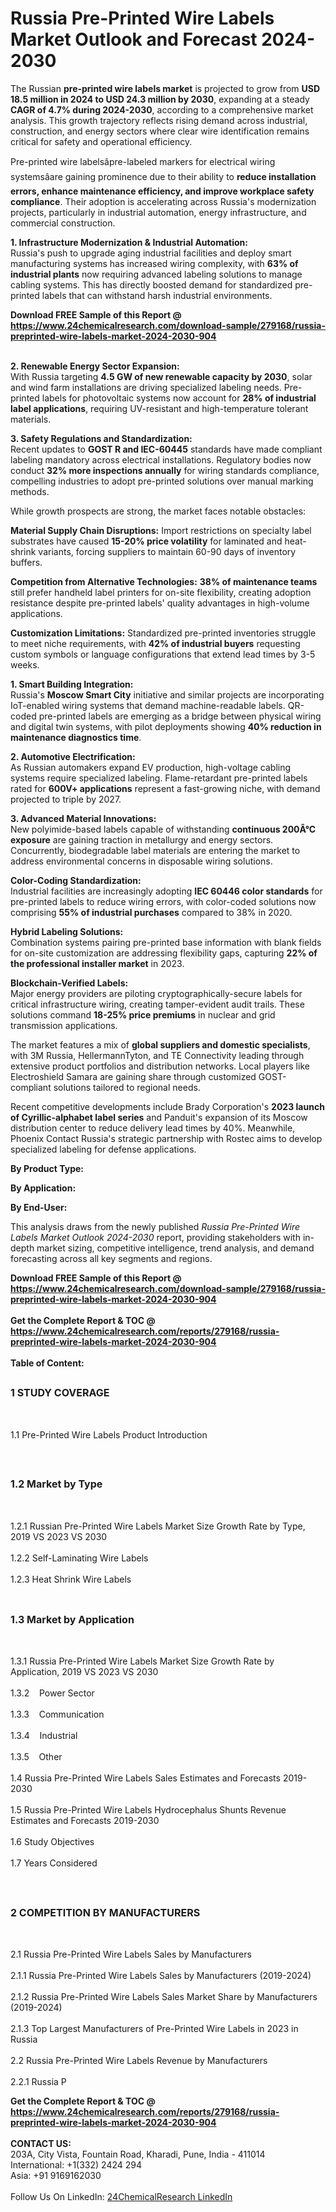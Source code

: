 <h1>Russia Pre-Printed Wire Labels Market Outlook and Forecast 2024-2030</h1><p>The Russian <strong>pre-printed wire labels market</strong> is projected to grow from <strong>USD 18.5 million in 2024 to USD 24.3 million by 2030</strong>, expanding at a steady <strong>CAGR of 4.7% during 2024-2030</strong>, according to a comprehensive market analysis. This growth trajectory reflects rising demand across industrial, construction, and energy sectors where clear wire identification remains critical for safety and operational efficiency.</p><p>Pre-printed wire labelsâpre-labeled markers for electrical wiring systemsâare gaining prominence due to their ability to <strong>reduce installation errors, enhance maintenance efficiency, and improve workplace safety compliance</strong>. Their adoption is accelerating across Russia's modernization projects, particularly in industrial automation, energy infrastructure, and commercial construction.</p><p><strong>1. Infrastructure Modernization &amp; Industrial Automation:</strong><br>
Russia's push to upgrade aging industrial facilities and deploy smart manufacturing systems has increased wiring complexity, with <strong>63% of industrial plants</strong> now requiring advanced labeling solutions to manage cabling systems. This has directly boosted demand for standardized pre-printed labels that can withstand harsh industrial environments.</p><div><b>Download FREE Sample of this Report @ 
            <a href="https://www.24chemicalresearch.com/download-sample/279168/russia-preprinted-wire-labels-market-2024-2030-904">
            https://www.24chemicalresearch.com/download-sample/279168/russia-preprinted-wire-labels-market-2024-2030-904</a></b></div><br><p><strong>2. Renewable Energy Sector Expansion:</strong><br>
With Russia targeting <strong>4.5 GW of new renewable capacity by 2030</strong>, solar and wind farm installations are driving specialized labeling needs. Pre-printed labels for photovoltaic systems now account for <strong>28% of industrial label applications</strong>, requiring UV-resistant and high-temperature tolerant materials.</p><p><strong>3. Safety Regulations and Standardization:</strong><br>
Recent updates to <strong>GOST R and IEC-60445</strong> standards have made compliant labeling mandatory across electrical installations. Regulatory bodies now conduct <strong>32% more inspections annually</strong> for wiring standards compliance, compelling industries to adopt pre-printed solutions over manual marking methods.</p><p>While growth prospects are strong, the market faces notable obstacles:</p><p><strong>Material Supply Chain Disruptions:</strong> Import restrictions on specialty label substrates have caused <strong>15-20% price volatility</strong> for laminated and heat-shrink variants, forcing suppliers to maintain 60-90 days of inventory buffers.</p><p><strong>Competition from Alternative Technologies:</strong> <strong>38% of maintenance teams</strong> still prefer handheld label printers for on-site flexibility, creating adoption resistance despite pre-printed labels' quality advantages in high-volume applications.</p><p><strong>Customization Limitations:</strong> Standardized pre-printed inventories struggle to meet niche requirements, with <strong>42% of industrial buyers</strong> requesting custom symbols or language configurations that extend lead times by 3-5 weeks.</p><p><strong>1. Smart Building Integration:</strong><br>
Russia's <strong>Moscow Smart City</strong> initiative and similar projects are incorporating IoT-enabled wiring systems that demand machine-readable labels. QR-coded pre-printed labels are emerging as a bridge between physical wiring and digital twin systems, with pilot deployments showing <strong>40% reduction in maintenance diagnostics time</strong>.</p><p><strong>2. Automotive Electrification:</strong><br>
As Russian automakers expand EV production, high-voltage cabling systems require specialized labeling. Flame-retardant pre-printed labels rated for <strong>600V+ applications</strong> represent a fast-growing niche, with demand projected to triple by 2027.</p><p><strong>3. Advanced Material Innovations:</strong><br>
New polyimide-based labels capable of withstanding <strong>continuous 200Â°C exposure</strong> are gaining traction in metallurgy and energy sectors. Concurrently, biodegradable label materials are entering the market to address environmental concerns in disposable wiring solutions.</p><p><strong>Color-Coding Standardization:</strong><br>
	Industrial facilities are increasingly adopting <strong>IEC 60446 color standards</strong> for pre-printed labels to reduce wiring errors, with color-coded solutions now comprising <strong>55% of industrial purchases</strong> compared to 38% in 2020.</p><p><strong>Hybrid Labeling Solutions:</strong><br>
	Combination systems pairing pre-printed base information with blank fields for on-site customization are addressing flexibility gaps, capturing <strong>22% of the professional installer market</strong> in 2023.</p><p><strong>Blockchain-Verified Labels:</strong><br>
	Major energy providers are piloting cryptographically-secure labels for critical infrastructure wiring, creating tamper-evident audit trails. These solutions command <strong>18-25% price premiums</strong> in nuclear and grid transmission applications.</p><p>The market features a mix of <strong>global suppliers and domestic specialists</strong>, with 3M Russia, HellermannTyton, and TE Connectivity leading through extensive product portfolios and distribution networks. Local players like Electroshield Samara are gaining share through customized GOST-compliant solutions tailored to regional needs.</p><p>Recent competitive developments include Brady Corporation's <strong>2023 launch of Cyrillic-alphabet label series</strong> and Panduit's expansion of its Moscow distribution center to reduce delivery lead times by 40%. Meanwhile, Phoenix Contact Russia's strategic partnership with Rostec aims to develop specialized labeling for defense applications.</p><p><strong>By Product Type:</strong></p><p><strong>By Application:</strong></p><p><strong>By End-User:</strong></p><p>This analysis draws from the newly published <em>Russia Pre-Printed Wire Labels Market Outlook 2024-2030</em> report, providing stakeholders with in-depth market sizing, competitive intelligence, trend analysis, and demand forecasting across all key segments and regions.</p><div><b>Download FREE Sample of this Report @ 
            <a href="https://www.24chemicalresearch.com/download-sample/279168/russia-preprinted-wire-labels-market-2024-2030-904">
            https://www.24chemicalresearch.com/download-sample/279168/russia-preprinted-wire-labels-market-2024-2030-904</a></b></div><br><div><b>Get the Complete Report & TOC @ 
            <a href="https://www.24chemicalresearch.com/reports/279168/russia-preprinted-wire-labels-market-2024-2030-904">
            https://www.24chemicalresearch.com/reports/279168/russia-preprinted-wire-labels-market-2024-2030-904</a></b></div><br>
            <b>Table of Content:</b><p><h2><span style="font-size:16px"><strong>1 STUDY COVERAGE</strong></span></h2><br />
<p>1.1 Pre-Printed Wire Labels Product Introduction</p><br />
<h2><span style="font-size:16px"><strong>1.2 Market by Type</strong></span></h2><br />
<p>1.2.1 Russian Pre-Printed Wire Labels Market Size Growth Rate by Type, 2019 VS 2023 VS 2030<br /><br />
1.2.2 Self-Laminating Wire Labels&nbsp;&nbsp; &nbsp;<br /><br />
1.2.3 Heat Shrink Wire Labels<br /><br />
<h2><span style="font-size:16px"><strong>1.3 Market by Application</strong></span></h2><br />
<p>1.3.1 Russia Pre-Printed Wire Labels Market Size Growth Rate by Application, 2019 VS 2023 VS 2030<br /><br />
1.3.2&nbsp;&nbsp; &nbsp;Power Sector<br /><br />
1.3.3&nbsp;&nbsp; &nbsp;Communication<br /><br />
1.3.4&nbsp;&nbsp; &nbsp;Industrial<br /><br />
1.3.5&nbsp;&nbsp; &nbsp;Other<br /><br />
1.4 Russia Pre-Printed Wire Labels Sales Estimates and Forecasts 2019-2030<br /><br />
1.5 Russia Pre-Printed Wire Labels Hydrocephalus Shunts Revenue Estimates and Forecasts 2019-2030<br /><br />
1.6 Study Objectives<br /><br />
1.7 Years Considered</p><br />
<h2><span style="font-size:16px"><strong>2 COMPETITION BY MANUFACTURERS</strong></span></h2><br />
<p>2.1 Russia Pre-Printed Wire Labels Sales by Manufacturers<br /><br />
2.1.1 Russia Pre-Printed Wire Labels Sales by Manufacturers (2019-2024)<br /><br />
2.1.2 Russia Pre-Printed Wire Labels Sales Market Share by Manufacturers (2019-2024)<br /><br />
2.1.3 Top Largest Manufacturers of Pre-Printed Wire Labels in 2023 in Russia<br /><br />
2.2 Russia Pre-Printed Wire Labels Revenue by Manufacturers<br /><br />
2.2.1 Russia P</p><div><b>Get the Complete Report & TOC @ 
            <a href="https://www.24chemicalresearch.com/reports/279168/russia-preprinted-wire-labels-market-2024-2030-904">
            https://www.24chemicalresearch.com/reports/279168/russia-preprinted-wire-labels-market-2024-2030-904</a></b></div><br><b>CONTACT US:</b><br>
            203A, City Vista, Fountain Road, Kharadi, Pune, India - 411014<br>
            International: +1(332) 2424 294<br>
            Asia: +91 9169162030 <br><br>
            Follow Us On LinkedIn: <a href="https://www.linkedin.com/company/24chemicalresearch/">24ChemicalResearch LinkedIn</a>